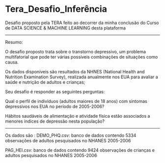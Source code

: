 # Tera_Desafio_Inferência

Desafio proposto pela TERA feito ao decorrer da minha conclusão do Curso de DATA SCIENCE & MACHINE LEARNING desta plataforma

_________________________________________________________________________________________________________________________________________________________________________________________

Resumo:

O desafio proposto trata sobre o transtorno depressivo, um problema multifatorial que pode ter várias possíveis combinações de situações como causa.

Os dados disponíveis são resultados da NHNES (National Health and Nutrition Examination Survey), realizada anualmente nos EUA para avaliar a saúde e nutrição de adultos e crianças;

Seu desafio é responder as seguintes perguntas:

Qual o perfil de indivíduos (adultos maiores de 18 anos) com sintomas depressivos nos EUA no período de 2005-2006?

Hábitos saudáveis de alimentação e atividade física estão associados a menores índices de depressão nesta população?


_________________________________________________________________________________________________________________________________________________________________________________________
Os dados são :
DEMO_PHQ.csv: banco de dados contendo 5334 observações de adultos pesquisados no NHANES 2005-2006

PAG_HEI.csv: banco de dados contendo 9424 observações de crianças e adultos pesquisados no NHANES 2005-2006
